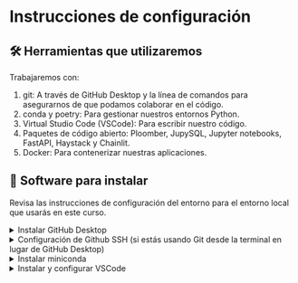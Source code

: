 # Instrucciones de configuración

## :hammer_and_wrench: Herramientas que utilizaremos

Trabajaremos con:

1. git: A través de GitHub Desktop y la línea de comandos para asegurarnos de que podamos colaborar en el código.
2. conda y poetry: Para gestionar nuestros entornos Python.
3. Virtual Studio Code (VSCode): Para escribir nuestro código.
4. Paquetes de código abierto: Ploomber, JupySQL, Jupyter notebooks, FastAPI, Haystack y Chainlit.
5. Docker: Para contenerizar nuestras aplicaciones.

## :rocket: Software para instalar

Revisa las instrucciones de configuración del entorno para el entorno local que usarás en este curso.

<details>
<summary> Instalar GitHub Desktop</summary>
Fuente: https://desktop.github.com/

Haz clic en el botón Descargar para {OS}.

</details>

<details>
<summary>Configuración de Github SSH (si estás usando Git desde la terminal en lugar de GitHub Desktop)</summary>
El Protocolo de Shell Seguro (SSH) proporciona un canal de comunicación seguro en una red no segura. ¡Configurémoslo!
<p></p>
1. Genera un par de claves SSH privada/pública.

```bash
ssh-keygen -o -t rsa -C "tu dirección de correo electrónico para github"
```

2. Guarda el par de archivos. ¡La ubicación predeterminada ~/.ssh/id_rsa está bien!

3. En el indicador, escribe una frase de contraseña segura.

4. Copia el contenido de la clave pública que compartiremos con GitHub.

    * Mac: `pbcopy < ~/.ssh/id_rsa.pub``

    * Windows (WSL): `clip.exe < ~/.ssh/id_rsa.pub`

    * Linux: `xclip -sel c < ~/.ssh/id_rsa.pub`

5. Ve a tu cuenta de GitHub y ve a Configuración.

6. Bajo Acceso, haz clic en la pestaña SSH y claves GPG a la izquierda.

![image](https://github.com/AI-Maker-Space/LLMOps-Dev-101/assets/37101144/5fb54f16-7279-49c4-bda3-2da36cbbc306)

7. Haz clic en el botón Nueva clave SSH.

![image](https://github.com/AI-Maker-Space/LLMOps-Dev-101/assets/37101144/d5551c28-9d70-438c-b45d-43698384e3ff)

8. Nombra la clave y pega la clave pública que copiaste. Haz clic en el botón Agregar clave SSH.

![image](https://github.com/AI-Maker-Space/LLMOps-Dev-101/assets/37101144/8f7c4496-0e88-4058-9baf-73495322db8b)

</details>

<details>
<summary>Instalar miniconda</summary>
Fuente: https://docs.conda.io/projects/miniconda/en/latest/#id2

Elige la distribución que tenga sentido para tu sistema operativo.
</details>

<details>
<summary>Instalar y configurar VSCode</summary>
Fuente: https://code.visualstudio.com/docs/setup/setup-overview

Elige la distribución que tenga sentido para tu sistema operativo.

<summary>Instalar las extensiones de Python y Jupyter Notebook</summary>
Haz clic en la pestaña Extensiones <img src="https://github.com/AI-Maker-Space/LLMOps-Dev-101/assets/37101144/f17d8f45-f174-4b9b-be92-8f1e85d8a77b" width=30px/>.

Escribe "Python" en la barra de búsqueda.

Haz clic en Instalar <img src="https://github.com/AI-Maker-Space/LLMOps-Dev-101/assets/37101144/4c06f2a7-d7c3-4c59-b656-82170518cbeb" width=30px/> tanto en la <ins><strong>Extensión de Python</strong></ins> como en la <ins><strong>Extensión de Cuaderno Jupyter de Microsoft</strong></ins>.

</details>
<p> </p>
